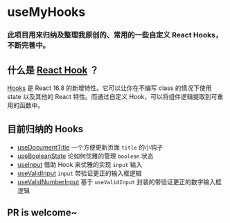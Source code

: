 # useMyHooks

### 此项目用来归纳及整理我原创的、常用的一些自定义 React Hooks，不断完善中。

## 什么是 [React Hook](https://reactjs.org/docs/hooks-intro.html) ？

[Hooks](https://reactjs.org/docs/hooks-intro.html) 是 React 16.8 的新增特性。它可以让你在不编写 class 的情况下使用 state 以及其他的 React 特性。而通过自定义 Hook，可以将组件逻辑提取到可重用的函数中。

## 目前归纳的 Hooks

- [useDocumentTitle](./useDocumentTitle/) 一个方便更新页面 `title` 的小钩子
- [useBooleanState](./useBooleanState/) 论如何优雅的管理 `boolean` 状态
- [useInput](./useInput/) 借助 Hook 来优雅的实现 `input` 输入
- [useValidInput](./useValidInput/) `input` 带验证更正的输入框逻辑
- [useValidNumberInput](./useValidNumberInput/) 基于 `useValidInput` 封装的带验证更正的数字输入框逻辑
  
## PR is welcome~